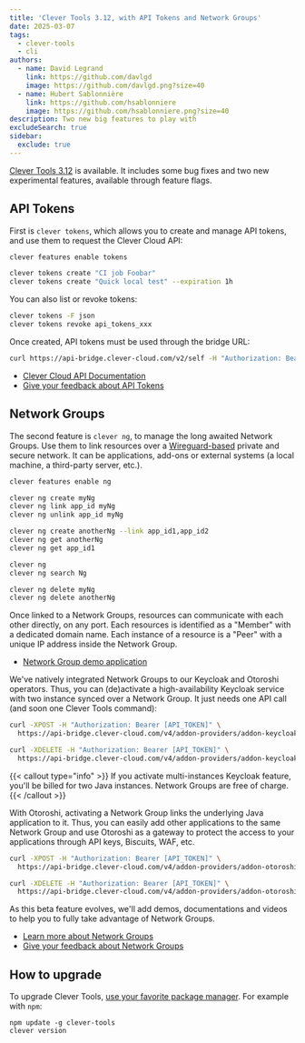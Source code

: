 ```yaml
---
title: 'Clever Tools 3.12, with API Tokens and Network Groups'
date: 2025-03-07
tags:
  - clever-tools
  - cli
authors:
  - name: David Legrand
    link: https://github.com/davlgd
    image: https://github.com/davlgd.png?size=40
  - name: Hubert Sablonnière
    link: https://github.com/hsablonniere
    image: https://github.com/hsablonniere.png?size=40
description: Two new big features to play with
excludeSearch: true
sidebar:
  exclude: true
---
```


[Clever Tools 3.12](https://github.com/CleverCloud/clever-tools/releases/tag/3.12.0) is available. It includes some bug fixes and two new experimental features, available through feature flags.

## API Tokens
First is `clever tokens`, which allows you to create and manage API tokens, and use them to request the Clever Cloud API:

```bash
clever features enable tokens

clever tokens create "CI job Foobar"
clever tokens create "Quick local test" --expiration 1h
```
You can also list or revoke tokens:

```bash
clever tokens -F json
clever tokens revoke api_tokens_xxx
```

Once created, API tokens must be used through the bridge URL:

```bash
curl https://api-bridge.clever-cloud.com/v2/self -H "Authorization: Bearer [API_TOKEN]"
```
- [Clever Cloud API Documentation](/developers/api)
- [Give your feedback about API Tokens](https://github.com/CleverCloud/Community/discussions/categories/api-tokens)

## Network Groups

The second feature is `clever ng`, to manage the long awaited Network Groups. Use them to link resources over a [Wireguard-based](https://www.wireguard.com/) private and secure network. It can be applications, add-ons or external systems (a local machine, a third-party server, etc.).

```bash
clever features enable ng

clever ng create myNg
clever ng link app_id myNg
clever ng unlink app_id myNg

clever ng create anotherNg --link app_id1,app_id2
clever ng get anotherNg
clever ng get app_id1

clever ng
clever ng search Ng

clever ng delete myNg
clever ng delete anotherNg
```

Once linked to a Network Groups, resources can communicate with each other directly, on any port. Each resources is identified as a "Member" with a dedicated domain name. Each instance of a resource is a "Peer" with a unique IP address inside the Network Group.

- [Network Group demo application](https://github.com/CleverCloud/network-groups-example)

We've natively integrated Network Groups to our Keycloak and Otoroshi operators. Thus, you can (de)activate a high-availability Keycloak service with two instance synced over a Network Group. It just needs one API call (and soon one Clever Tools command):

```bash
curl -XPOST -H "Authorization: Bearer [API_TOKEN]" \
  https://api-bridge.clever-cloud.com/v4/addon-providers/addon-keycloak/addons/keycloak_id/ng

curl -XDELETE -H "Authorization: Bearer [API_TOKEN]" \
  https://api-bridge.clever-cloud.com/v4/addon-providers/addon-keycloak/addons/keycloak_id/ng
```

{{< callout type="info" >}}
If you activate multi-instances Keycloak feature, you'll be billed for two Java instances. Network Groups are free of charge.
{{< /callout >}}

With Otoroshi, activating a Network Group links the underlying Java application to it. Thus, you can easily add other applications to the same Network Group and use Otoroshi as a gateway to protect the access to your applications through API keys, Biscuits, WAF, etc.

```bash
curl -XPOST -H "Authorization: Bearer [API_TOKEN]" \
  https://api-bridge.clever-cloud.com/v4/addon-providers/addon-otoroshi/addons/otoroshi_id/ng

curl -XDELETE -H "Authorization: Bearer [API_TOKEN]" \
  https://api-bridge.clever-cloud.com/v4/addon-providers/addon-otoroshi/addons/otoroshi_id/ng
```

As this beta feature evolves, we'll add demos, documentations and videos to help you to fully take advantage of Network Groups.

- [Learn more about Network Groups](/developers/doc/develop/network-groups/)
- [Give your feedback about Network Groups](https://github.com/CleverCloud/Community/discussions/categories/network-groups)

## How to upgrade
To upgrade Clever Tools, [use your favorite package manager](https://github.com/CleverCloud/clever-tools/blob/master/docs/setup-systems.md#how-to-install-clever-tools). For example with `npm`:

```
npm update -g clever-tools
clever version
```
